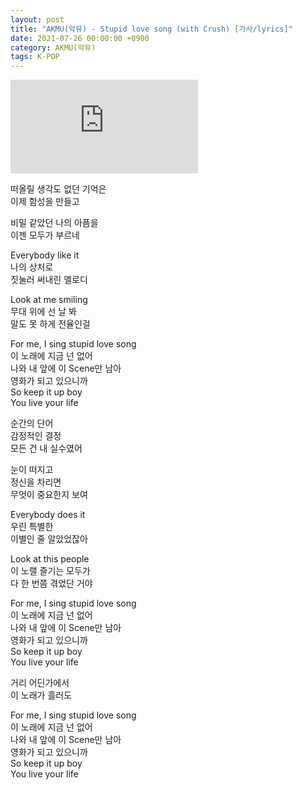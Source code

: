 ```yaml
---
layout: post
title: "AKMU(악뮤) - Stupid love song (with Crush) [가사/lyrics]"
date: 2021-07-26 00:00:00 +0900
category: AKMU(악뮤)
tags: K-POP
---
```


<div class="youtube-iframe-container iframe-16-to-9">
    <iframe src="https://www.youtube.com/embed/TNVL4-xdhfA" title="AKMU(악뮤) - Stupid love song (with Crush)" frameborder="0" allow="accelerometer; autoplay; clipboard-write; encrypted-media; gyroscope; picture-in-picture; web-share" allowfullscreen></iframe>
</div>

떠올릴 생각도 없던 기억은  
이제 함성을 만들고

비밀 같았던 나의 아픔을  
이젠 모두가 부르네

Everybody like it  
나의 상처로  
짓눌러 써내린 멜로디 

Look at me smiling  
무대 위에 선 날 봐  
말도 못 하게 전율인걸

For me, I sing stupid love song  
이 노래에 지금 넌 없어  
나와 내 앞에 이 Scene만 남아  
영화가 되고 있으니까  
So keep it up boy  
You live your life

  
순간의 단어  
감정적인 결정  
모든 건 내 실수였어

눈이 떠지고  
정신을 차리면  
무엇이 중요한지 보여

Everybody does it  
우린 특별한  
이별인 줄 알았었잖아



Look at this people  
이 노랠 즐기는 모두가  
다 한 번쯤 겪었단 거야

For me, I sing stupid love song  
이 노래에 지금 넌 없어  
나와 내 앞에 이 Scene만 남아  
영화가 되고 있으니까  
So keep it up boy  
You live your life

  
거리 어딘가에서  
이 노래가 흘러도

  
For me, I sing stupid love song  
이 노래에 지금 넌 없어  
나와 내 앞에 이 Scene만 남아  
영화가 되고 있으니까  
So keep it up boy  
You live your life